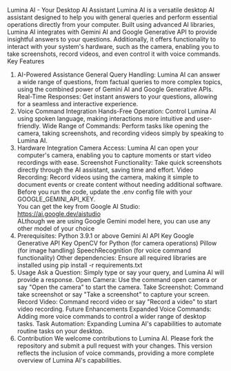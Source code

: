 Lumina AI - Your Desktop AI Assistant
Lumina AI is a versatile desktop AI assistant designed to help you with general queries and perform essential operations directly from your computer. 
Built using advanced AI libraries, Lumina AI integrates with Gemini AI and Google Generative API to provide insightful answers to your questions.
Additionally, it offers functionality to interact with your system's hardware, such as the camera, enabling you to take screenshots, record videos, and even control it with voice commands.
Key Features
1. AI-Powered Assistance
General Query Handling: Lumina AI can answer a wide range of questions, from factual queries to more complex topics, using the combined power of Gemini AI and Google Generative APIs.
Real-Time Responses: Get instant answers to your questions, allowing for a seamless and interactive experience.
2. Voice Command Integration
Hands-Free Operation: Control Lumina AI using spoken language, making interactions more intuitive and user-friendly.
Wide Range of Commands: Perform tasks like opening the camera, taking screenshots, and recording videos simply by speaking to Lumina AI.
3. Hardware Integration
Camera Access: Lumina AI can open your computer's camera, enabling you to capture moments or start video recordings with ease.
Screenshot Functionality: Take quick screenshots directly through the AI assistant, saving time and effort.
Video Recording: Record videos using the camera, making it simple to document events or create content without needing additional software.
Before you run the code, update the .env config file with your GOOGLE_GEMINI_API_KEY.<br>
You can get the key from Google AI Studio: https://ai.google.dev/aistudio<br>
ALthough we are using Google Gemini model here, you can use any other model of your choice
4. Prerequisites:
Python 3.9.1 or above
Gemini AI API Key
Google Generative API Key
OpenCV for Python (for camera operations)
Pillow (for image handling)
SpeechRecognition (for voice command functionality)
Other dependencies: Ensure all required libraries are installed using pip install -r requirements.txt
5. Usage
Ask a Question: Simply type or say your query, and Lumina AI will provide a response.
Open Camera: Use the command open camera or say "Open the camera" to start the camera.
Take Screenshot: Command take screenshot or say "Take a screenshot" to capture your screen.
Record Video: Command record video or say "Record a video" to start video recording.
Future Enhancements
Expanded Voice Commands: Adding more voice commands to control a wider range of desktop tasks.
Task Automation: Expanding Lumina AI's capabilities to automate routine tasks on your desktop.
6. Contribution
We welcome contributions to Lumina AI. Please fork the repository and submit a pull request with your changes.
This version reflects the inclusion of voice commands, providing a more complete overview of Lumina AI's capabilities.
